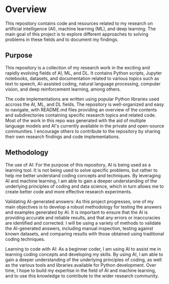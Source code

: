 # Overview

This repository contains code and resources related to my research on artificial intelligence (AI), machine learning (ML), and deep learning. The main goal of this project is to explore different approaches to solving problems in these fields and to document my findings.

## Purpose

This repository is a collection of my research work in the exciting and rapidly evolving fields of AI, ML, and DL. It contains Python scripts, Jupyter notebooks, datasets, and documentation related to various topics such as text to speech, AI-assisted coding, natural language processing, computer vision, and deep reinforcement learning, among others. 

The code implementations are written using popular Python libraries used accross the AI, ML, and DL fields. The repository is well-organized and easy to navigate, with README.md files providing an overview of the contents and subdirectories containing specific research topics and related code. Most of the work in this repo was generated with the aid of multiple language models and AI's currently available in the private and open-source communities. I encourage others to contribute to the repository by sharing their own research findings and code implementations.

## Methodology
The use of AI: For the purpose of this repository, AI is being used as a learning tool. It is not being used to solve specific problems, but rather to help me better understand coding concepts and techniques. By leveraging AI and machine learning, I am able to gain a deeper understanding of the underlying principles of coding and data science, which in turn allows me to create better code and more effective research experiments.

Validating AI-generated answers: As this project progresses, one of my main objectives is to develop a robust methodology for testing the answers and examples generated by AI. It is important to ensure that the AI is providing accurate and reliable results, and that any errors or inaccuracies are identified and corrected. I will be using a variety of methods to validate the AI-generated answers, including manual inspection, testing against known datasets, and comparing results with those obtained using traditional coding techniques.

Learning to code with AI: As a beginner coder, I am using AI to assist me in learning coding concepts and developing my skills. By using AI, I am able to gain a deeper understanding of the underlying principles of coding, as well as the various tools and libraries available for Python development. Over time, I hope to build my expertise in the field of AI and machine learning, and to use this knowledge to contribute to the wider research community.